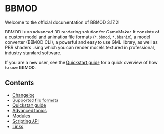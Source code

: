 # BBMOD
Welcome to the official documentation of BBMOD 3.17.2!

BBMOD is an advanced 3D rendering solution for GameMaker. It consists of a
custom model and animation file formats (`*.bbmod`, `*.bbanim`), a model
converter (BBMOD CLI), a powerful and easy to use GML library, as well as PBR
shaders using which you can render models textured in professional, industry
standard software.

If you are a new user, see the [Quickstart guide](./QuickstartGuide.html) for a
quick overview of how to use BBMOD.

## Contents
* [Changelog](./Changelog_.html)
* [Supported file formats](./SupportedFileFormats.html)
* [Quickstart guide](./QuickstartGuide.html)
* [Advanced topics](./AdvancedTopics.html)
* [Modules](./Modules.html)
* [Scripting API](./ScriptingAPI.html)
* [Links](./Links.html)
